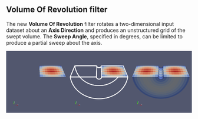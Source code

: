 ## **Volume Of Revolution** filter

The new **Volume Of Revolution** filter rotates a two-dimensional input dataset about an **Axis Direction** and produces an unstructured grid of the swept volume. The **Sweep Angle**, specified in degrees, can be limited to produce a partial sweep about the axis.

![Volume Of Revolution filter](volume-of-revolution-sequence.png)
